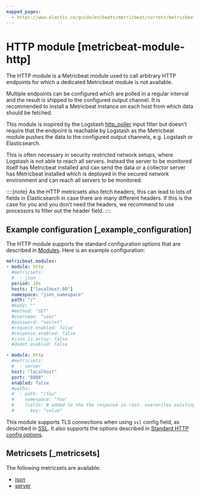 ```yaml
---
mapped_pages:
  - https://www.elastic.co/guide/en/beats/metricbeat/current/metricbeat-module-http.html
---
```


# HTTP module [metricbeat-module-http]

The HTTP module is a Metricbeat module used to call arbitrary HTTP endpoints for which a dedicated Metricbeat module is not available.

Multiple endpoints can be configured which are polled in a regular interval and the result is shipped to the configured output channel. It is recommended to install a Metricbeat instance on each host from which data should be fetched.

This module is inspired by the Logstash [http_poller](logstash-docs-md://lsr/plugins-inputs-http_poller.md) input filter but doesn’t require that the endpoint is reachable by Logstash as the Metricbeat module pushes the data to the configured output channels, e.g. Logstash or Elasticsearch.

This is often necessary in security restricted network setups, where Logstash is not able to reach all servers. Instead the server to be monitored itself has Metricbeat installed and can send the data or a collector server has Metricbeat installed which is deployed in the secured network environment and can reach all servers to be monitored.

::::{note}
As the HTTP metricsets also fetch headers, this can lead to lots of fields in Elasticsearch in case there are many different headers. If this is the case for you and you don’t need the headers, we recommend to use processors to filter out the header field.
::::


## Example configuration [_example_configuration]

The HTTP module supports the standard configuration options that are described in [Modules](/reference/metricbeat/configuration-metricbeat.md). Here is an example configuration:

```yaml
metricbeat.modules:
- module: http
  #metricsets:
  #  - json
  period: 10s
  hosts: ["localhost:80"]
  namespace: "json_namespace"
  path: "/"
  #body: ""
  #method: "GET"
  #username: "user"
  #password: "secret"
  #request.enabled: false
  #response.enabled: false
  #json.is_array: false
  #dedot.enabled: false

- module: http
  #metricsets:
  #  - server
  host: "localhost"
  port: "8080"
  enabled: false
  #paths:
  #  - path: "/foo"
  #    namespace: "foo"
  #    fields: # added to the the response in root. overwrites existing fields
  #      key: "value"
```

This module supports TLS connections when using `ssl` config field, as described in [SSL](/reference/metricbeat/configuration-ssl.md). It also supports the options described in [Standard HTTP config options](/reference/metricbeat/configuration-metricbeat.md#module-http-config-options).


## Metricsets [_metricsets]

The following metricsets are available:

* [json](/reference/metricbeat/metricbeat-metricset-http-json.md)
* [server](/reference/metricbeat/metricbeat-metricset-http-server.md)
